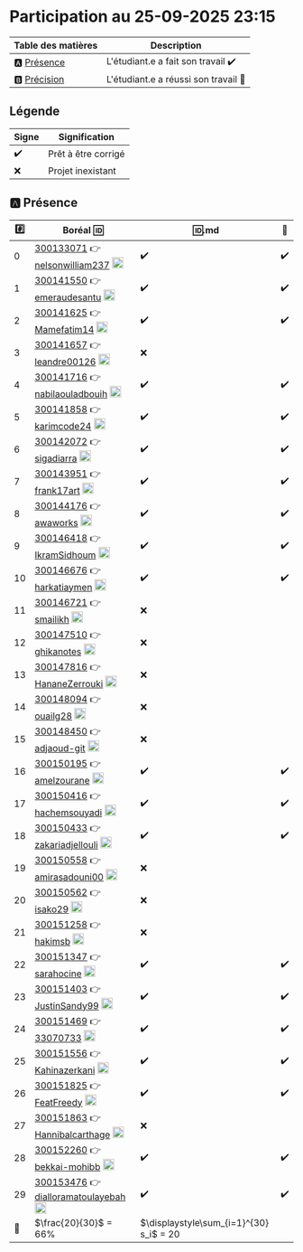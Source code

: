# Participation au 25-09-2025 23:15

| Table des matières            | Description                                             |
|-------------------------------|---------------------------------------------------------|
| :a: [Présence](#a-présence)   | L'étudiant.e a fait son travail    :heavy_check_mark:   |
| :b: [Précision](#b-précision) | L'étudiant.e a réussi son travail  :tada:               |

## Légende

| Signe              | Signification                 |
|--------------------|-------------------------------|
| :heavy_check_mark: | Prêt à être corrigé           |
| :x:                | Projet inexistant             |

## :a: Présence

|:hash:| Boréal :id:                | :id:.md    | :rocket: |
|------|----------------------------|------------|----------|
| 0 | [300133071](../300133071/README.md) :point_right: [nelsonwilliam237](https://github.com/nelsonwilliam237) <image src='https://avatars0.githubusercontent.com/u/181301859?s=460&v=4' width=20 height=20></image> | :heavy_check_mark: | :heavy_check_mark: |
| 1 | [300141550](../300141550/README.md) :point_right: [emeraudesantu](https://github.com/emeraudesantu) <image src='https://avatars0.githubusercontent.com/u/211749528?s=460&v=4' width=20 height=20></image> | :heavy_check_mark: | :heavy_check_mark: |
| 2 | [300141625](../300141625/README.md) :point_right: [Mamefatim14](https://github.com/Mamefatim14) <image src='https://avatars0.githubusercontent.com/u/188626020?s=460&v=4' width=20 height=20></image> | :heavy_check_mark: | :heavy_check_mark: |
| 3 | [300141657](../300141657/README.md) :point_right: [leandre00126](https://github.com/leandre00126) <image src='https://avatars0.githubusercontent.com/u/194731088?s=460&v=4' width=20 height=20></image> | :x: |
| 4 | [300141716](../300141716/README.md) :point_right: [nabilaouladbouih](https://github.com/nabilaouladbouih) <image src='https://avatars0.githubusercontent.com/u/125617838?s=460&v=4' width=20 height=20></image> | :heavy_check_mark: | :heavy_check_mark: |
| 5 | [300141858](../300141858/README.md) :point_right: [karimcode24](https://github.com/karimcode24) <image src='https://avatars0.githubusercontent.com/u/205304457?s=460&v=4' width=20 height=20></image> | :heavy_check_mark: | :heavy_check_mark: |
| 6 | [300142072](../300142072/README.md) :point_right: [sigadiarra](https://github.com/sigadiarra) <image src='https://avatars0.githubusercontent.com/u/230452797?s=460&v=4' width=20 height=20></image> | :heavy_check_mark: | :heavy_check_mark: |
| 7 | [300143951](../300143951/README.md) :point_right: [frank17art](https://github.com/frank17art) <image src='https://avatars0.githubusercontent.com/u/205994994?s=460&v=4' width=20 height=20></image> | :heavy_check_mark: | :heavy_check_mark: |
| 8 | [300144176](../300144176/README.md) :point_right: [awaworks](https://github.com/awaworks) <image src='https://avatars0.githubusercontent.com/u/223561186?s=460&v=4' width=20 height=20></image> | :heavy_check_mark: | :heavy_check_mark: |
| 9 | [300146418](../300146418/README.md) :point_right: [IkramSidhoum](https://github.com/IkramSidhoum) <image src='https://avatars0.githubusercontent.com/u/198275764?s=460&v=4' width=20 height=20></image> | :heavy_check_mark: | :heavy_check_mark: |
| 10 | [300146676](../300146676/README.md) :point_right: [harkatiaymen](https://github.com/harkatiaymen) <image src='https://avatars0.githubusercontent.com/u/211595997?s=460&v=4' width=20 height=20></image> | :heavy_check_mark: | :heavy_check_mark: |
| 11 | [300146721](../300146721/README.md) :point_right: [smailikh](https://github.com/smailikh) <image src='https://avatars0.githubusercontent.com/u/222739217?s=460&v=4' width=20 height=20></image> | :x: |
| 12 | [300147510](../300147510/README.md) :point_right: [ghikanotes](https://github.com/ghikanotes) <image src='https://avatars0.githubusercontent.com/u/212286223?s=460&v=4' width=20 height=20></image> | :x: |
| 13 | [300147816](../300147816/README.md) :point_right: [HananeZerrouki](https://github.com/HananeZerrouki) <image src='https://avatars0.githubusercontent.com/u/230452383?s=460&v=4' width=20 height=20></image> | :x: |
| 14 | [300148094](../300148094/README.md) :point_right: [ouailg28](https://github.com/ouailg28) <image src='https://avatars0.githubusercontent.com/u/212054634?s=460&v=4' width=20 height=20></image> | :x: |
| 15 | [300148450](../300148450/README.md) :point_right: [adjaoud-git](https://github.com/adjaoud-git) <image src='https://avatars0.githubusercontent.com/u/205994730?s=460&v=4' width=20 height=20></image> | :x: |
| 16 | [300150195](../300150195/README.md) :point_right: [amelzourane](https://github.com/amelzourane) <image src='https://avatars0.githubusercontent.com/u/211596474?s=460&v=4' width=20 height=20></image> | :heavy_check_mark: | :heavy_check_mark: |
| 17 | [300150416](../300150416/README.md) :point_right: [hachemsouyadi](https://github.com/hachemsouyadi) <image src='https://avatars0.githubusercontent.com/u/211596263?s=460&v=4' width=20 height=20></image> | :heavy_check_mark: | :heavy_check_mark: |
| 18 | [300150433](../300150433/README.md) :point_right: [zakariadjellouli](https://github.com/zakariadjellouli) <image src='https://avatars0.githubusercontent.com/u/211743410?s=460&v=4' width=20 height=20></image> | :heavy_check_mark: | :heavy_check_mark: |
| 19 | [300150558](../300150558/README.md) :point_right: [amirasadouni00](https://github.com/amirasadouni00) <image src='https://avatars0.githubusercontent.com/u/212186770?s=460&v=4' width=20 height=20></image> | :x: |
| 20 | [300150562](../300150562/README.md) :point_right: [isako29](https://github.com/isako29) <image src='https://avatars0.githubusercontent.com/u/205994758?s=460&v=4' width=20 height=20></image> | :x: |
| 21 | [300151258](../300151258/README.md) :point_right: [hakimsb](https://github.com/hakimsb) <image src='https://avatars0.githubusercontent.com/u/231778604?s=460&v=4' width=20 height=20></image> | :x: |
| 22 | [300151347](../300151347/README.md) :point_right: [sarahocine](https://github.com/sarahocine) <image src='https://avatars0.githubusercontent.com/u/207281891?s=460&v=4' width=20 height=20></image> | :heavy_check_mark: | :heavy_check_mark: |
| 23 | [300151403](../300151403/README.md) :point_right: [JustinSandy99](https://github.com/JustinSandy99) <image src='https://avatars0.githubusercontent.com/u/211593057?s=460&v=4' width=20 height=20></image> | :heavy_check_mark: | :heavy_check_mark: |
| 24 | [300151469](../300151469/README.md) :point_right: [33070733](https://github.com/33070733) <image src='https://avatars0.githubusercontent.com/u/212077526?s=460&v=4' width=20 height=20></image> | :heavy_check_mark: | :heavy_check_mark: |
| 25 | [300151556](../300151556/README.md) :point_right: [Kahinazerkani](https://github.com/Kahinazerkani) <image src='https://avatars0.githubusercontent.com/u/231781132?s=460&v=4' width=20 height=20></image> | :heavy_check_mark: | :heavy_check_mark: |
| 26 | [300151825](../300151825/README.md) :point_right: [FeatFreedy](https://github.com/FeatFreedy) <image src='https://avatars0.githubusercontent.com/u/195238262?s=460&v=4' width=20 height=20></image> | :heavy_check_mark: | :heavy_check_mark: |
| 27 | [300151863](../300151863/README.md) :point_right: [Hannibalcarthage](https://github.com/Hannibalcarthage) <image src='https://avatars0.githubusercontent.com/u/205994935?s=460&v=4' width=20 height=20></image> | :x: |
| 28 | [300152260](../300152260/README.md) :point_right: [bekkai-mohibb](https://github.com/bekkai-mohibb) <image src='https://avatars0.githubusercontent.com/u/212179557?s=460&v=4' width=20 height=20></image> | :heavy_check_mark: | :heavy_check_mark: |
| 29 | [300153476](../300153476/README.md) :point_right: [dialloramatoulayebah](https://github.com/dialloramatoulayebah) <image src='https://avatars0.githubusercontent.com/u/129418622?s=460&v=4' width=20 height=20></image> | :heavy_check_mark: | :heavy_check_mark: |
| :abacus: |  $\frac{20}{30}$  =  66% | $\displaystyle\sum_{i=1}^{30} s_i$ = 20 |
